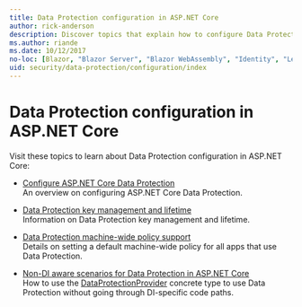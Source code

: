 ```yaml
---
title: Data Protection configuration in ASP.NET Core
author: rick-anderson
description: Discover topics that explain how to configure Data Protection in ASP.NET Core.
ms.author: riande
ms.date: 10/12/2017
no-loc: [Blazor, "Blazor Server", "Blazor WebAssembly", "Identity", "Let's Encrypt", Razor, SignalR]
uid: security/data-protection/configuration/index
---
```

# Data Protection configuration in ASP.NET Core

Visit these topics to learn about Data Protection configuration in ASP.NET Core:

* [Configure ASP.NET Core Data Protection](xref:security/data-protection/configuration/overview)  
  An overview on configuring ASP.NET Core Data Protection.

* [Data Protection key management and lifetime](xref:security/data-protection/configuration/default-settings)  
  Information on Data Protection key management and lifetime.

* [Data Protection machine-wide policy support](xref:security/data-protection/configuration/machine-wide-policy)  
  Details on setting a default machine-wide policy for all apps that use Data Protection.

* [Non-DI aware scenarios for Data Protection in ASP.NET Core](xref:security/data-protection/configuration/non-di-scenarios)  
  How to use the [DataProtectionProvider](/dotnet/api/Microsoft.AspNetCore.DataProtection.DataProtectionProvider) concrete type to use Data Protection without going through DI-specific code paths.
